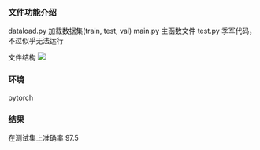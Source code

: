 ### 文件功能介绍

dataload.py 加载数据集(train, test, val)
main.py 主函数文件
test.py 季军代码，不过似乎无法运行

文件结构
![](consolexinhun.test.upcdn.net/20200628212721.png)

### 环境
pytorch


### 结果

在测试集上准确率 97.5